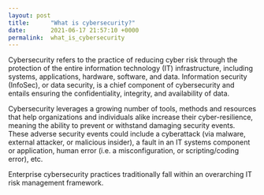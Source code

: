 ```yaml
---
layout: post
title:      "What is cybersecurity?"
date:       2021-06-17 21:57:10 +0000
permalink:  what_is_cybersecurity
---
```



Cybersecurity refers to the practice of reducing cyber risk through the protection of the entire information technology (IT) infrastructure, including systems, applications, hardware, software, and data. Information security (InfoSec), or data security, is a chief component of cybersecurity and entails ensuring the confidentiality, integrity, and availability of data.

Cybersecurity leverages a growing number of tools, methods and resources that help organizations and individuals alike increase their cyber-resilience, meaning the ability to prevent or withstand damaging security events. These adverse security events could include a cyberattack (via malware, external attacker, or malicious insider), a fault in an IT systems component or application, human error (i.e. a misconfiguration, or scripting/coding error), etc.

Enterprise cybersecurity practices traditionally fall within an overarching IT risk management framework.

